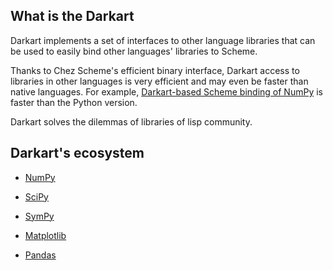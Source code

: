 ## What is the Darkart

Darkart implements a set of interfaces to other language libraries that can be used to easily bind other languages' libraries to Scheme.

Thanks to Chez Scheme's efficient binary interface, Darkart access to libraries in other languages is very efficient and may even be faster than native languages. For example, [Darkart-based Scheme binding of NumPy](https://github.com/guenchi/NumPy) is faster than the Python version.

Darkart solves the  dilemmas of libraries of lisp community.

## Darkart's ecosystem

- [NumPy](https://github.com/guenchi/NumPy)

- [SciPy](https://github.com/guenchi/SciPy)

- [SymPy](https://github.com/guenchi/SymPy)

- [Matplotlib](https://github.com/guenchi/Matplotlib)

- [Pandas](https://github.com/guenchi/Pandas)
